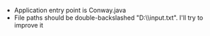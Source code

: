 * Application entry point is Conway.java
* File paths should be double-backslashed "D:\\\input.txt". I'll try to improve it 
